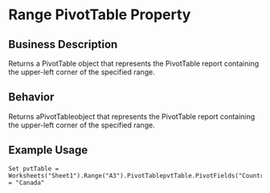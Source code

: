 # Range PivotTable Property

## Business Description
Returns a PivotTable object that represents the PivotTable report containing the upper-left corner of the specified range.

## Behavior
Returns aPivotTableobject that represents the PivotTable report containing the upper-left corner of the specified range.

## Example Usage
```vba
Set pvtTable = Worksheets("Sheet1").Range("A3").PivotTablepvtTable.PivotFields("Country").CurrentPage = "Canada"
```